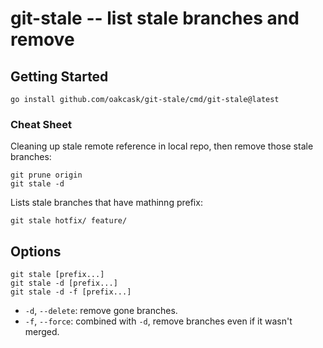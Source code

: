 # git-stale -- list stale branches and remove

## Getting Started

```
go install github.com/oakcask/git-stale/cmd/git-stale@latest
```

### Cheat Sheet

Cleaning up stale remote reference in local repo, then remove those stale branches:

```
git prune origin
git stale -d
```

Lists stale branches that have mathinng prefix:

```
git stale hotfix/ feature/
```

## Options

```
git stale [prefix...]
git stale -d [prefix...]
git stale -d -f [prefix...]
```

- `-d`, `--delete`: remove gone branches.
- `-f`, `--force`: combined with `-d`, remove branches even if it wasn't merged.
